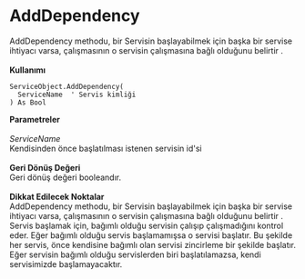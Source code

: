 # AddDependency

AddDependency methodu, bir Servisin başlayabilmek için başka bir servise ihtiyacı varsa, çalışmasının o servisin çalışmasına bağlı olduğunu belirtir .\
\
**Kullanımı**

```
ServiceObject.AddDependency(
  ServiceName  ' Servis kimliği
) As Bool
```

**Parametreler**\
\
_ServiceName_\
Kendisinden önce başlatılması istenen servisin id'si\
\
**Geri Dönüş Değeri**\
Geri dönüş değeri booleandır.\
\
**Dikkat Edilecek Noktalar**\
AddDependency methodu, bir Servisin başlayabilmek için başka bir servise ihtiyacı varsa, çalışmasının o servisin çalışmasına bağlı olduğunu belirtir .\
Servis başlamak için, bağımlı olduğu servisin çalışıp çalışmadığını kontrol eder. Eğer bağımlı olduğu servis başlamamışsa o servisi başlatır. Bu şekilde her servis, önce kendisine bağımlı olan servisi zincirleme bir şekilde başlatır. Eğer servisin bağımlı olduğu servislerden biri başlatılamazsa, kendi servisimizde başlamayacaktır.
